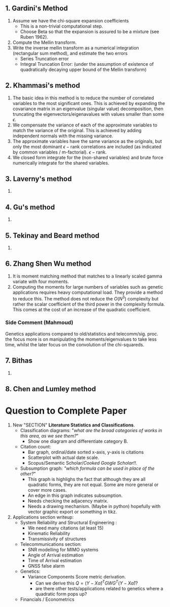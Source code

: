 ## 1. Gardini's Method
1. Assume we have the chi-square expansion coefficients
    - This is a non-trivial computational step.
    - Choose Beta so that the expansion is assured to be a mixture (see Ruben 1962).
2. Compute the Mellin transform.
3. Write the inverse mellin transform as a numerical integration (rectangular sum method), and estimate the two errors
    - Series Truncation error
    - Integral Truncation Error: (under the assumption of existence of quadratically decaying upper bound of the Mellin transform)

## 2. Khammasi's method
1. The basic idea in this method is to reduce the number of correlated variables to the most significant ones. This is achieved by expanding the covariance matrix in an eigenvalue (singular value) decomposition, then truncating the eigenvectors/eigenavalues with values smaller than some $\epsilon$.
2. We compensate the variance of each of the approximate variables to match the variance of the original. This is achieved by adding independent normals with the missing variance.
3. The approximate variables have the same variance as the originals, but only the most dominant $\epsilon-\text{rank}$ correlations are included (as indicated by common variables / m-factorial). $\epsilon-\text{rank}$.
4.  We closed form integrate for the (non-shared variables) and brute force numerically integrate for the shared variables.

## 3. Laverny's method
1.  

## 4. Gu's method
1. 

## 5. Tekinay and Beard method
1.

## 6. Zhang Shen Wu method
1. It is moment matching method that matches to a linearly scaled gamma variate with four moments. 
2. Computing the moments for large numbers of variables such as genetic applications requires heavy computational load. They provide a method to reduce this. The method does not reduce the $O(N^3)$ complexity but rather the scalar coefficient of the third power in the complexity formula. This comes at the cost of an increase of the quadratic coefficient.

### Side Comment (Mahmoud)
Genetics applications compared to old/statistics and telecomm/sig. proc. the focus more is on manipulating the moments/eigenvalues to take less time, whilst the later focus on the convolution of the  chi-squareds.
 
 ## 7. Bithas
 1.

 ## 8. Chen and Lumley method

# Question to Complete Paper
1. New "SECTION" **Literature Statistics and Classifications**.
    - Classification diagrams: "*what are the broad categories of works in this area, as we see them?*"
        - Show one diagram and differentiate category B.
    - Citation count:
        - Bar graph, ordinal/date sorted x-axis, y-axis is citations
        - Scatterplot with actual date scale.
        - Scopus/Semantic Scholar/*Cooked Google Scholar!!*.
    - Subsumption graph: *"which formula can be used in place of the other?*"
        - This graph is highlighs the fact that although they are all quadratic forms, they are not equal. Some are more general or cover more cases.
        - An edge in this graph indicates subsumption.
        - Needs checking the adjacency matrix.
        - Needs a drawing mechanism. (Maybe in python) hopefully with vector graphic export or something in tikz.
2. Applications section writeup:
    - System Reliability and Structural  Engineering :
        - We need many citations (at least 15)
        - Kinematic Reliability
        - Transmissivity of structures
    - Telecommunications section:
        - SNR modelling for MIMO systems
        - Angle of Arrival estimation
        - Time of Arrival estimation
        - GNSS false alarm
    - Genetics:
        - Variance Components Score metric derivation.
            - Can we derive this $Q = (Y - X\hat{\alpha})^T G W G^T (Y - X \hat{\alpha})$?
            - are there other tests/applications related to genetics where a quadratic form pops up?
    - Financials / Econometrics
